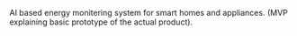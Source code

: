 AI based energy monitering system for smart homes and appliances. (MVP explaining basic prototype of the actual product).
